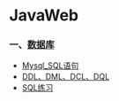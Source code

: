 # JavaWeb

### 一、[数据库](./DataBase)

* [Mysql_SQL语句](./DataBase/Mysql_SQL语句.md)
* [DDL、DML、DCL、DQL](./DataBase/DDL_DML_DCL_DQL.md)
* [SQL练习](./DataBase/SQL练习.md)

